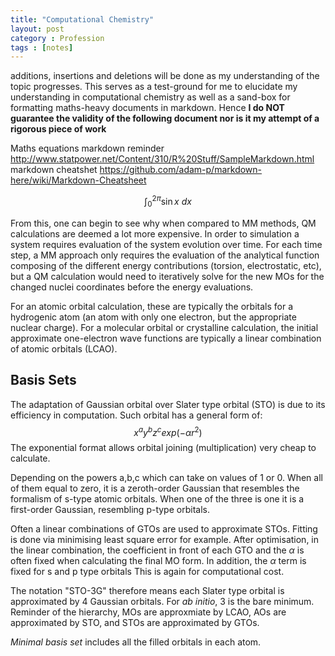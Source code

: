 ```yaml
---
title: "Computational Chemistry"
layout: post
category : Profession
tags : [notes]
---
```


additions, insertions and deletions will be done as my understanding of the topic progresses. This serves as a test-ground for me to elucidate my understanding in computational chemistry as well as a sand-box for formatting maths-heavy documents in markdown. Hence **I do NOT guarantee the validity of the following document nor is it my attempt of a rigorous piece of work**

Maths equations markdown reminder
<http://www.statpower.net/Content/310/R%20Stuff/SampleMarkdown.html>
markdown cheatshet
<https://github.com/adam-p/markdown-here/wiki/Markdown-Cheatsheet>

$$\int_0^{2\pi} \sin x~dx$$

From this, one can begin to see why when compared to MM methods, QM calculations are deemed a lot more expensive. In order to simulation a system requires evaluation of the system evolution over time. For each time step, a MM approach only requires the evaluation of the analytical function composing of the different energy contributions (torsion, electrostatic, etc), but a QM calculation would need to iteratively solve for the new MOs for the changed nuclei coordinates before the energy evaluations.


For an atomic orbital calculation, these are typically the orbitals for a hydrogenic atom (an atom with only one electron, but the appropriate nuclear charge). For a molecular orbital or crystalline calculation, the initial approximate one-electron wave functions are typically a linear combination of atomic orbitals (LCAO).



## Basis Sets
The adaptation of Gaussian orbital over Slater type orbital (STO) is due to its efficiency in computation. Such orbital has a general form of:
                                    $$x^ay^bz^c exp(-\alpha  r^2) $$
The exponential format allows orbital joining (multiplication) very cheap to calculate.

Depending on the powers a,b,c which can take on values of 1 or 0. When all of them equal to zero, it is a zeroth-order Gaussian that resembles the formalism of s-type atomic orbitals. When one of the three is one it is a first-order Gaussian, resembling p-type orbitals.

Often a linear combinations of GTOs are used to approximate STOs. Fitting is done via minimising least square error for example. After optimisation, in the linear combination, the coefficient in front of each GTO and the $\alpha$ is often fixed when calculating the final MO form. In addition, the $\alpha$ term is fixed for s and p type orbitals This is again for computational cost.

The notation "STO-3G" therefore means each Slater type orbital is approximated by 4 Gaussian orbitals. For *ab initio*, 3 is the bare minimum. Reminder of the hierarchy, MOs are approxmiate by LCAO, AOs are approximated by STO, and STOs are approximated by GTOs.


*Minimal basis set* includes all the filled orbitals in each atom.
